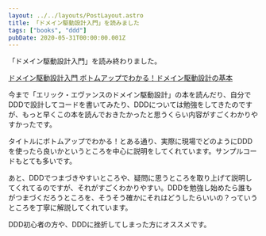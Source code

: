 ```yaml
---
layout: ../../layouts/PostLayout.astro
title: 「ドメイン駆動設計入門」を読みました
tags: ["books", "ddd"]
pubDate: 2020-05-31T00:00:00.001Z
---
```


「ドメイン駆動設計入門」を読み終わりました。

<a href="https://www.amazon.co.jp/dp/B082WXZVPC?tag=note0e2a-22&linkCode=ogi&th=1&psc=1" target="_blank">ドメイン駆動設計入門 ボトムアップでわかる！ドメイン駆動設計の基本</a>

今まで「エリック・エヴァンスのドメイン駆動設計」の本を読んだり、自分でDDDで設計してコードを書いてみたり、DDDについては勉強をしてきたのですが、もっと早くこの本を読んでおきたかったと思うくらい内容がすごくわかりやすかったです。

タイトルにボトムアップでわかる！とある通り、実際に現場でどのようにDDDを使ったら良いかというところを中心に説明をしてくれています。サンプルコードもとても多いです。

あと、DDDでつまづきやすいところや、疑問に思うところを取り上げて説明してくれてるのですが、それがすごくわかりやすい。DDDを勉強し始めたら誰もがつまづくだろうところを、そうそう確かにそれはどうしたらいいの？っていうところを丁寧に解説してくれています。

DDD初心者の方や、DDDに挫折してしまった方にオススメです。
